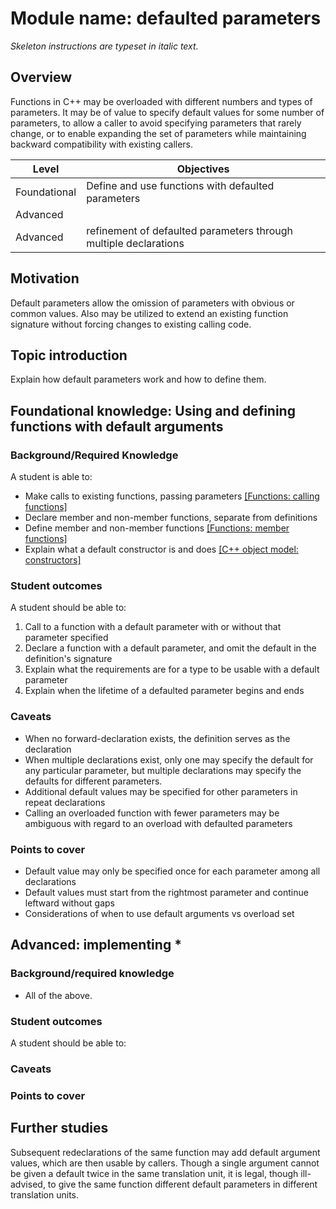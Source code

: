 # Module name: defaulted parameters
_Skeleton instructions are typeset in italic text._

## Overview

Functions in C++ may be overloaded with different numbers and types of 
parameters. It may be of value to specify default values for some number 
of parameters, to allow a caller to avoid specifying parameters that 
rarely change, or to enable expanding the set of parameters while 
maintaining backward compatibility with existing callers.

<table>
  <thead>
    <th>Level</th>
    <th>Objectives</th>
  </thead>
  <tr>
    <td>Foundational</td>
    <td>Define and use functions with defaulted parameters</td>
  </tr>
  <tr>
    <td>Advanced</td>
    <td></td>
  </tr>
  <tr>
    <td>Advanced</td>
    <td>refinement of defaulted parameters through multiple declarations</td>
  </tr>
</table>

## Motivation

Default parameters allow the omission of parameters with obvious or common
values. Also may be utilized to extend an existing function signature 
without forcing changes to existing calling code.

## Topic introduction

Explain how default parameters work and how to define them.

## Foundational knowledge: Using and defining functions with default arguments

### Background/Required Knowledge

A student is able to:

* Make calls to existing functions, passing parameters [[Functions: calling functions]][1]
* Declare member and non-member functions, separate from definitions
* Define member and non-member functions [[Functions: member functions]][2]
* Explain what a default constructor is and does [[C++ object model: constructors]][3]

### Student outcomes

A student should be able to:

1. Call to a function with a default parameter with or without that parameter specified
2. Declare a function with a default parameter, and omit the default in the definition's signature
3. Explain what the requirements are for a type to be usable with a default parameter
4. Explain when the lifetime of a defaulted parameter begins and ends


### Caveats

* When no forward-declaration exists, the definition serves as the declaration
* When multiple declarations exist, only one may specify the default for any particular parameter, but multiple declarations may specify the defaults for different parameters.
* Additional default values may be specified for other parameters in repeat declarations
* Calling an overloaded function with fewer parameters may be ambiguous with regard to an overload with defaulted parameters

### Points to cover

* Default value may only be specified once for each parameter among all declarations
* Default values must start from the rightmost parameter and continue leftward without gaps
* Considerations of when to use default arguments vs overload set

## Advanced: implementing *

### Background/required knowledge

* All of the above.

### Student outcomes

A student should be able to:

### Caveats


### Points to cover

## Further studies

Subsequent redeclarations of the same function may add default argument
values, which are then usable by callers.
Though a single argument cannot be given a default twice in the same 
translation unit, it is legal, though ill-advised, to give the same
function different default parameters in different translation units.


[1]: ../functions/calling-functions.md
[2]: ../functions/member-functions.md
[3]: ../object-model/constructors.md
